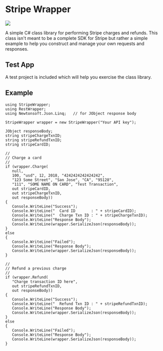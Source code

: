 # Stripe Wrapper

[![][nuget-img]][nuget]

[nuget]:     https://www.nuget.org/packages/StripeWrapper/
[nuget-img]: https://badge.fury.io/nu/Object.svg

A simple C# class library for performing Stripe charges and refunds.  This class isn't meant to be a complete SDK for Stripe but rather a simple example to help you construct and manage your own requests and responses.

## Test App
A test project is included which will help you exercise the class library.

## Example
```
using StripeWrapper;
using RestWrapper;
using Newtonsoft.Json.Linq;   // for JObject response body

StripeWrapper wrapper = new StripeWrapper("Your API key");

JObject responseBody;
string stripeChargeTxnID;
string stripeRefundTxnID;
string stripeCardID;

//
// Charge a card
//
if (wrapper.Charge(
   null,
   100, "usd", 12, 2018, "4242424242424242",
   "123 Some Street", "San Jose", "CA", "95128",
   "111", "SOME NAME ON CARD", "Test Transaction",
   out stripeCardID,
   out stripeChargeTxnID,
   out responseBody))
{
   Console.WriteLine("Success");
   Console.WriteLine("  Card ID       : " + stripeCardID);
   Console.WriteLine("  Charge Txn ID : " + stripeChargeTxnID);
   Console.WriteLine("Response Body");
   Console.WriteLine(wrapper.SerializeJson(responseBody));
}
else
{
   Console.WriteLine("Failed");
   Console.WriteLine("Response Body");
   Console.WriteLine(wrapper.SerializeJson(responseBody));
}

//
// Refund a previous charge
//
if (wrapper.Refund(
   "Charge transaction ID here",
   out stripeRefundTxnID,
   out responseBody))
{
   Console.WriteLine("Success");
   Console.WriteLine("  Refund Txn ID : " + stripeRefundTxnID);
   Console.WriteLine("Response Body");
   Console.WriteLine(wrapper.SerializeJson(responseBody));
}
else
{
   Console.WriteLine("Failed");
   Console.WriteLine("Response Body");
   Console.WriteLine(wrapper.SerializeJson(responseBody));
}
```